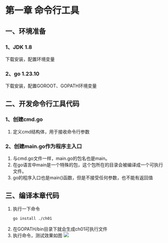 # 第一章 命令行工具

## 一、环境准备

### 1、JDK 1.8 
下载安装，配置环境变量

### 2、go 1.23.10
下载安装，配置GOROOT、GOPATH环境变量

## 二、开发命令行工具代码

### 1、创建cmd.go
1. 定义cmd结构体，用于接收命令行参数

### 2、创建main.go作为程序主入口
1. 与cmd.go文件一样，main.go的包名也是main。
2. 在go语言中main是一个特殊的包，这个包所在的目录会被编译成一个可执行文件。
3. go的程序入口也是main()函数，但是不接受任何参数，也不能有返回值

## 三、编译本章代码
1. 执行一下命令
    ```bash
    go install ./ch01
    ```
2. 在GOPATH/bin目录下就会生成ch01可执行文件
3. 执行命令，测试效果如图
   ![](https://gitee.com/jucunqi/img_store/raw/master/jvmgo/ch01/version.png)